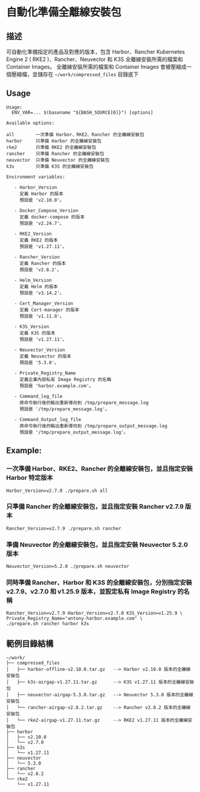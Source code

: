 # 自動化準備全離線安裝包

## 描述

可自動化準備指定的產品及對應的版本，包含 Harbor、Rancher Kubernetes Engine 2 ( RKE2 )、Rancher、Neuvector 和 K3S 全離線安裝所需的檔案和 Container Images。
全離線安裝所需的檔案和 Container Images 會被壓縮成一個壓縮檔，並儲存在 `~/work/compressed_files` 目錄底下

## Usage

```
Usage:
  ENV_VAR=... $(basename "${BASH_SOURCE[0]}") [options]

Available options:

all        一次準備 Harbor、RKE2、Rancher 的全離線安裝包
harbor     只準備 Harbor 的全離線安裝包
rke2       只準備 RKE2 的全離線安裝包
rancher    只準備 Rancher 的全離線安裝包
neuvector  只準備 Neuvector 的全離線安裝包
k3s        只準備 K3S 的全離線安裝包

Environment variables:

   - Harbor_Version
     定義 Harbor 的版本
     預設是 'v2.10.0'。

   - Docker_Compose_Version
     定義 docker-compose 的版本
     預設是 'v2.24.7'。

   - RKE2_Version
     定義 RKE2 的版本
     預設是 'v1.27.11'。

   - Rancher_Version
     定義 Rancher 的版本
     預設是 'v2.8.2'。

   - Helm_Version
     定義 Helm 的版本
     預設是 'v3.14.2'。

   - Cert_Manager_Version
     定義 Cert-manager 的版本
     預設是 'v1.11.0'。

   - K3S_Version
     定義 K3S 的版本
     預設是 'v1.27.11'。

   - Neuvector_Version
     定義 Neuvector 的版本
     預設是 '5.3.0'。

   - Private_Registry_Name
     定義企業內部私有 Image Registry 的名稱
     預設是 'harbor.example.com'。

   - Command_log_file
     將命令執行後的輸出重新導向到 /tmp/prepare_message.log
     預設是 '/tmp/prepare_message.log'。

   - Command_Output_log_file
     將命令執行後的輸出重新導向到 /tmp/prepare_output_message.log
     預設是 '/tmp/prepare_output_message.log'。
```

## Example:
  ### 一次準備 Harbor、RKE2、Rancher 的全離線安裝包，並且指定安裝 Harbor 特定版本
  ```
  Harbor_Version=v2.7.0 ./prepare.sh all
  ```
  ### 只準備 Rancher 的全離線安裝包，並且指定安裝 Rancher v2.7.9 版本
  ```
  Rancher_Version=v2.7.9 ./prepare.sh rancher
  ```
  ### 準備 Neuvector 的全離線安裝包，並且指定安裝 Neuvector 5.2.0 版本
  ```
  Neuvector_Version=5.2.0 ./prepare.sh neuvector
  ```

  ### 同時準備 Rancher、Harbor 和 K3S 的全離線安裝包，分別指定安裝 v2.7.9、v2.7.0 和 v1.25.9 版本，並設定私有 Image Registry 的名稱
  ```
  Rancher_Version=v2.7.9 Harbor_Version=v2.7.0 K3S_Version=v1.25.9 \
  Private_Registry_Name="antony-harbor.example.com" \
  ./prepare.sh rancher harbor k3s
  ```

## 範例目錄結構
```
~/work/
├── compressed_files
│   ├── harbor-offline-v2.10.0.tar.gz   --> Harbor v2.10.0 版本的全離線安裝包
│   ├── k3s-airgap-v1.27.11.tar.gz      --> K3S v1.27.11 版本的全離線安裝包
│   ├── neuvector-airgap-5.3.0.tar.gz   --> Neuvector 5.3.0 版本的全離線安裝包
│   └── rancher-airgap-v2.8.2.tar.gz    --> Rancher v2.8.2 版本的全離線安裝包
│   └── rke2-airgap-v1.27.11.tar.gz     --> RKE2 v1.27.11 版本的全離線安裝包
├── harbor
│   ├── v2.10.0
│   └── v2.7.0
├── k3s
│   └── v1.27.11
├── neuvector
│   └── 5.3.0
├── rancher
│   └── v2.8.2
└── rke2
    └── v1.27.11
```
